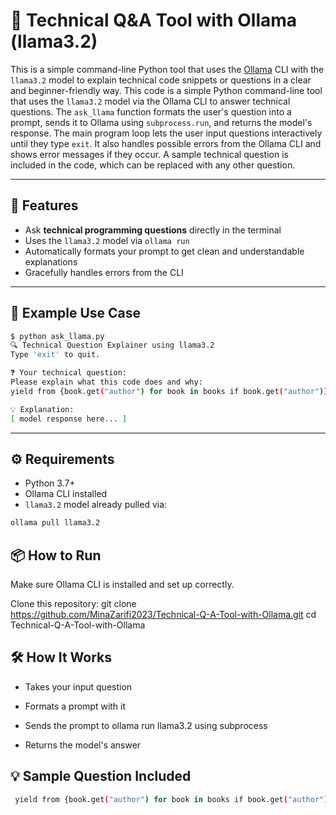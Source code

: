 # 🧠 Technical Q&A Tool with Ollama (llama3.2)

This is a simple command-line Python tool that uses the [Ollama](https://ollama.com) CLI with the `llama3.2` model to explain technical code snippets or questions in a clear and beginner-friendly way.
This code is a simple Python command-line tool that uses the `llama3.2` model via the Ollama CLI to answer technical questions.
The `ask_llama` function formats the user's question into a prompt, sends it to Ollama using `subprocess.run`, and returns the model's response.
The main program loop lets the user input questions interactively until they type `exit`.
It also handles possible errors from the Ollama CLI and shows error messages if they occur.
A sample technical question is included in the code, which can be replaced with any other question.

---

## 🚀 Features

- Ask **technical programming questions** directly in the terminal  
- Uses the `llama3.2` model via `ollama run`  
- Automatically formats your prompt to get clean and understandable explanations  
- Gracefully handles errors from the CLI

---

## 🧩 Example Use Case

```bash
$ python ask_llama.py
🔍 Technical Question Explainer using llama3.2
Type 'exit' to quit.

❓ Your technical question:
Please explain what this code does and why:
yield from {book.get("author") for book in books if book.get("author")}

💡 Explanation:
[ model response here... ]
``` 
---

## ⚙️ Requirements

- Python 3.7+
- Ollama CLI installed
- `llama3.2` model already pulled via:

```bash
ollama pull llama3.2
```

## 📦 How to Run
Make sure Ollama CLI is installed and set up correctly.

Clone this repository:
git clone https://github.com/MinaZarifi2023/Technical-Q-A-Tool-with-Ollama.git
cd Technical-Q-A-Tool-with-Ollama

## 🛠️ How It Works
- Takes your input question

- Formats a prompt with it

- Sends the prompt to ollama run llama3.2 using subprocess

- Returns the model's answer

## 💡 Sample Question Included
```bash
 yield from {book.get("author") for book in books if book.get("author")}
```






